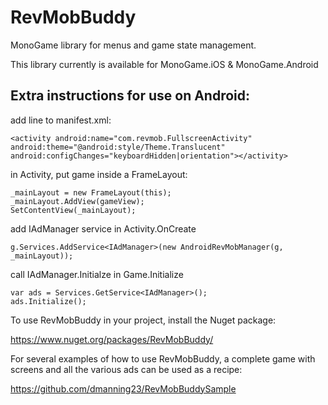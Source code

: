 RevMobBuddy
=========

MonoGame library for menus and game state management.

This library currently is available for MonoGame.iOS & MonoGame.Android

Extra instructions for use on Android:
--------------------------------------

add line to manifest.xml: 
```
<activity android:name="com.revmob.FullscreenActivity" android:theme="@android:style/Theme.Translucent" android:configChanges="keyboardHidden|orientation"></activity>
```

in Activity, put game inside a FrameLayout:
```
_mainLayout = new FrameLayout(this);
_mainLayout.AddView(gameView);
SetContentView(_mainLayout);
```

add IAdManager service in Activity.OnCreate
```
g.Services.AddService<IAdManager>(new AndroidRevMobManager(g, _mainLayout));
```

call IAdManager.Initialze in Game.Initialize
```
var ads = Services.GetService<IAdManager>();
ads.Initialize();
```

To use RevMobBuddy in your project, install the Nuget package: 

https://www.nuget.org/packages/RevMobBuddy/

For several examples of how to use RevMobBuddy, a complete game with screens and all the various ads can be used as a recipe:

https://github.com/dmanning23/RevMobBuddySample
